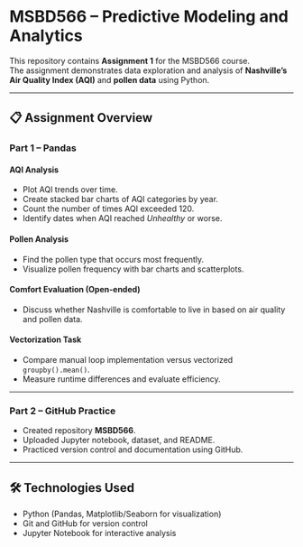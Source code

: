 # MSBD566 – Predictive Modeling and Analytics

This repository contains **Assignment 1** for the MSBD566 course.  
The assignment demonstrates data exploration and analysis of **Nashville’s Air Quality Index (AQI)** and **pollen data** using Python.

---

## 📋 Assignment Overview

### Part 1 – Pandas

#### AQI Analysis
- Plot AQI trends over time.
- Create stacked bar charts of AQI categories by year.
- Count the number of times AQI exceeded 120.
- Identify dates when AQI reached *Unhealthy* or worse.

#### Pollen Analysis
- Find the pollen type that occurs most frequently.
- Visualize pollen frequency with bar charts and scatterplots.

#### Comfort Evaluation (Open-ended)
- Discuss whether Nashville is comfortable to live in based on air quality and pollen data.

#### Vectorization Task
- Compare manual loop implementation versus vectorized `groupby().mean()`.
- Measure runtime differences and evaluate efficiency.

---

### Part 2 – GitHub Practice
- Created repository **MSBD566**.
- Uploaded Jupyter notebook, dataset, and README.
- Practiced version control and documentation using GitHub.

---

## 🛠️ Technologies Used
- Python (Pandas, Matplotlib/Seaborn for visualization)
- Git and GitHub for version control
- Jupyter Notebook for interactive analysis

